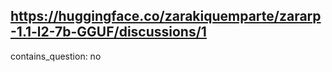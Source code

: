 ## https://huggingface.co/zarakiquemparte/zararp-1.1-l2-7b-GGUF/discussions/1

contains_question: no